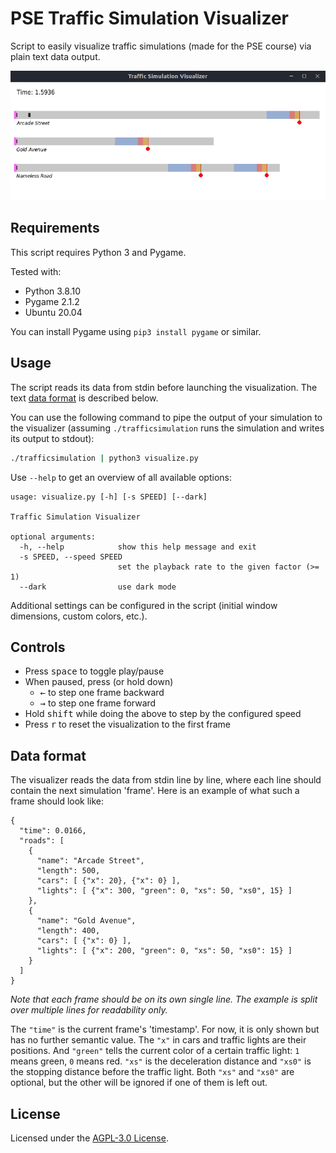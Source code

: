# PSE Traffic Simulation Visualizer

Script to easily visualize traffic simulations (made for the PSE course)
via plain text data output.

![Visualizer Preview](assets/preview.gif)

## Requirements

This script requires Python 3 and Pygame.

Tested with:

- Python 3.8.10
- Pygame 2.1.2
- Ubuntu 20.04

You can install Pygame using `pip3 install pygame` or similar.

## Usage

The script reads its data from stdin before launching the visualization. The
text [data format](#data-format) is described below.

You can use the following
command to pipe the output of your simulation to the visualizer (assuming
`./trafficsimulation` runs the simulation and writes its output to stdout):

```sh
./trafficsimulation | python3 visualize.py
```

Use `--help` to get an overview of all available options:

```
usage: visualize.py [-h] [-s SPEED] [--dark]

Traffic Simulation Visualizer

optional arguments:
  -h, --help            show this help message and exit
  -s SPEED, --speed SPEED
                        set the playback rate to the given factor (>= 1)
  --dark                use dark mode
```

Additional settings can be configured in the script (initial window dimensions,
custom colors, etc.).

## Controls

- Press <kbd>space</kbd> to toggle play/pause
- When paused, press (or hold down)
  - <kbd>&#8592;</kbd> to step one frame backward
  - <kbd>&#8594;</kbd> to step one frame forward
- Hold <kbd>shift</kbd> while doing the above to step by the configured speed
- Press <kbd>r</kbd> to reset the visualization to the first frame

## Data format

The visualizer reads the data from stdin line by line, where each line should
contain the next simulation 'frame'. Here is an example of what such a frame
should look like:

```plain
{
  "time": 0.0166,
  "roads": [
    {
      "name": "Arcade Street",
      "length": 500,
      "cars": [ {"x": 20}, {"x": 0} ],
      "lights": [ {"x": 300, "green": 0, "xs": 50, "xs0", 15} ]
    },
    {
      "name": "Gold Avenue",
      "length": 400,
      "cars": [ {"x": 0} ],
      "lights": [ {"x": 200, "green": 0, "xs": 50, "xs0": 15} ]
    }
  ]
}
```

_Note that each frame should be on its own single line._
_The example is split over multiple lines for readability only._

The `"time"` is the current frame's 'timestamp'. For now, it is only shown but
has no further semantic value. The `"x"` in cars and traffic lights are their
positions. And `"green"` tells the current color of a certain traffic light:
`1` means green, `0` means red. `"xs"` is the deceleration distance and `"xs0"`
is the stopping distance before the traffic light. Both `"xs"` and `"xs0"` are
optional, but the other will be ignored if one of them is left out.

## License

Licensed under the [AGPL-3.0 License](LICENSE).

